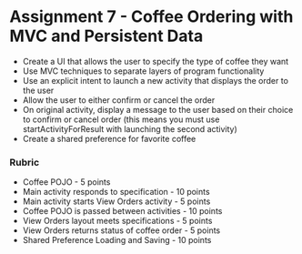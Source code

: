 # Assignment 7 - Coffee Ordering with MVC and Persistent Data

* Create a UI that allows the user to specify the type of coffee they want
* Use MVC techniques to separate layers of program functionality
* Use an explicit intent to launch a new activity that displays the order to the user
* Allow the user to either confirm or cancel the order
* On original activity, display a message to the user based on their choice to confirm or cancel order (this means you must use startActivityForResult with launching the second activity)
* Create a shared preference for favorite coffee

### Rubric

* Coffee POJO - 5 points
* Main activity responds to specification - 10 points
* Main activity starts View Orders activity - 5 points
* Coffee POJO is passed between activities - 10 points
* View Orders layout meets specifications - 5 points
* View Orders returns status of coffee order - 5 points
* Shared Preference Loading and Saving - 10 points
